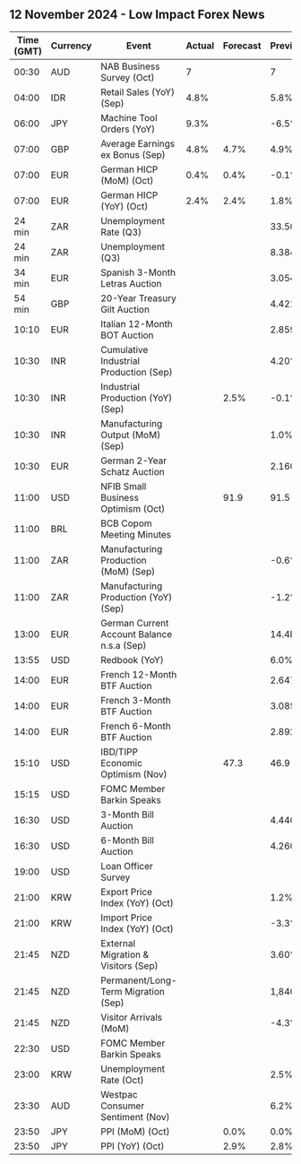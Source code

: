 ## 12 November 2024 - Low Impact Forex News

| Time (GMT) | Currency | Event | Actual | Forecast | Previous |
|------|----------|-------|--------|----------|----------|
| 00:30 | AUD | NAB Business Survey (Oct) | 7 |  | 7 |
| 04:00 | IDR | Retail Sales (YoY) (Sep) | 4.8% |  | 5.8% |
| 06:00 | JPY | Machine Tool Orders (YoY) | 9.3% |  | -6.5% |
| 07:00 | GBP | Average Earnings ex Bonus (Sep) | 4.8% | 4.7% | 4.9% |
| 07:00 | EUR | German HICP (MoM) (Oct) | 0.4% | 0.4% | -0.1% |
| 07:00 | EUR | German HICP (YoY) (Oct) | 2.4% | 2.4% | 1.8% |
| 24 min | ZAR | Unemployment Rate (Q3) |  |  | 33.50% |
| 24 min | ZAR | Unemployment (Q3) |  |  | 8.384M |
| 34 min | EUR | Spanish 3-Month Letras Auction |  |  | 3.054% |
| 54 min | GBP | 20-Year Treasury Gilt Auction |  |  | 4.421% |
| 10:10 | EUR | Italian 12-Month BOT Auction |  |  | 2.859% |
| 10:30 | INR | Cumulative Industrial Production (Sep) |  |  | 4.20% |
| 10:30 | INR | Industrial Production (YoY) (Sep) |  | 2.5% | -0.1% |
| 10:30 | INR | Manufacturing Output (MoM) (Sep) |  |  | 1.0% |
| 10:30 | EUR | German 2-Year Schatz Auction |  |  | 2.160% |
| 11:00 | USD | NFIB Small Business Optimism (Oct) |  | 91.9 | 91.5 |
| 11:00 | BRL | BCB Copom Meeting Minutes |  |  |  |
| 11:00 | ZAR | Manufacturing Production (MoM) (Sep) |  |  | -0.6% |
| 11:00 | ZAR | Manufacturing Production (YoY) (Sep) |  |  | -1.2% |
| 13:00 | EUR | German Current Account Balance n.s.a (Sep) |  |  | 14.4B |
| 13:55 | USD | Redbook (YoY) |  |  | 6.0% |
| 14:00 | EUR | French 12-Month BTF Auction |  |  | 2.647% |
| 14:00 | EUR | French 3-Month BTF Auction |  |  | 3.085% |
| 14:00 | EUR | French 6-Month BTF Auction |  |  | 2.892% |
| 15:10 | USD | IBD/TIPP Economic Optimism (Nov) |  | 47.3 | 46.9 |
| 15:15 | USD | FOMC Member Barkin Speaks |  |  |  |
| 16:30 | USD | 3-Month Bill Auction |  |  | 4.440% |
| 16:30 | USD | 6-Month Bill Auction |  |  | 4.260% |
| 19:00 | USD | Loan Officer Survey |  |  |  |
| 21:00 | KRW | Export Price Index (YoY) (Oct) |  |  | 1.2% |
| 21:00 | KRW | Import Price Index (YoY) (Oct) |  |  | -3.3% |
| 21:45 | NZD | External Migration & Visitors (Sep) |  |  | 3.60% |
| 21:45 | NZD | Permanent/Long-Term Migration (Sep) |  |  | 1,840 |
| 21:45 | NZD | Visitor Arrivals (MoM) |  |  | -4.3% |
| 22:30 | USD | FOMC Member Barkin Speaks |  |  |  |
| 23:00 | KRW | Unemployment Rate (Oct) |  |  | 2.5% |
| 23:30 | AUD | Westpac Consumer Sentiment (Nov) |  |  | 6.2% |
| 23:50 | JPY | PPI (MoM) (Oct) |  | 0.0% | 0.0% |
| 23:50 | JPY | PPI (YoY) (Oct) |  | 2.9% | 2.8% |

